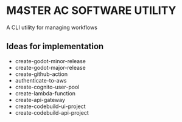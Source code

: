 # M4STER AC SOFTWARE UTILITY

A CLI utility for managing workflows


## Ideas for implementation

* create-godot-minor-release
* create-godot-major-release
* create-github-action
* authenticate-to-aws
* create-cognito-user-pool
* create-lambda-function
* create-api-gateway
* create-codebuild-ui-project
* create-codebuild-api-project
